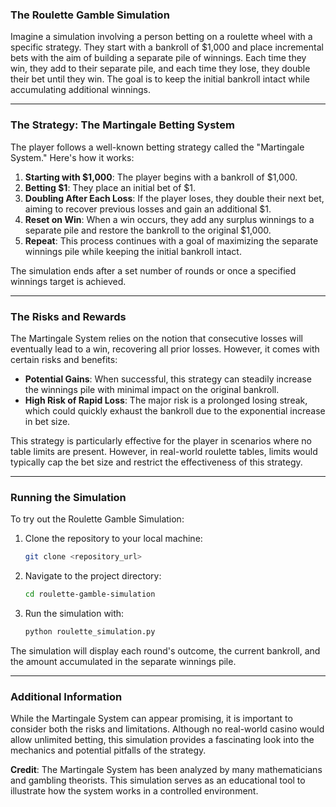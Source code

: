
### The Roulette Gamble Simulation

Imagine a simulation involving a person betting on a roulette wheel with a specific strategy. They start with a bankroll of $1,000 and place incremental bets with the aim of building a separate pile of winnings. Each time they win, they add to their separate pile, and each time they lose, they double their bet until they win. The goal is to keep the initial bankroll intact while accumulating additional winnings.

---

### The Strategy: The Martingale Betting System

The player follows a well-known betting strategy called the "Martingale System." Here's how it works:

1. **Starting with $1,000**: The player begins with a bankroll of $1,000.
2. **Betting $1**: They place an initial bet of $1.
3. **Doubling After Each Loss**: If the player loses, they double their next bet, aiming to recover previous losses and gain an additional $1.
4. **Reset on Win**: When a win occurs, they add any surplus winnings to a separate pile and restore the bankroll to the original $1,000.
5. **Repeat**: This process continues with a goal of maximizing the separate winnings pile while keeping the initial bankroll intact.

The simulation ends after a set number of rounds or once a specified winnings target is achieved.

---

### The Risks and Rewards

The Martingale System relies on the notion that consecutive losses will eventually lead to a win, recovering all prior losses. However, it comes with certain risks and benefits:

- **Potential Gains**: When successful, this strategy can steadily increase the winnings pile with minimal impact on the original bankroll.
- **High Risk of Rapid Loss**: The major risk is a prolonged losing streak, which could quickly exhaust the bankroll due to the exponential increase in bet size.

This strategy is particularly effective for the player in scenarios where no table limits are present. However, in real-world roulette tables, limits would typically cap the bet size and restrict the effectiveness of this strategy.

---

### Running the Simulation

To try out the Roulette Gamble Simulation:

1. Clone the repository to your local machine:
   ```bash
   git clone <repository_url>
   ```
2. Navigate to the project directory:
   ```bash
   cd roulette-gamble-simulation
   ```
3. Run the simulation with:
   ```bash
   python roulette_simulation.py
   ```

The simulation will display each round's outcome, the current bankroll, and the amount accumulated in the separate winnings pile.

---

### Additional Information

While the Martingale System can appear promising, it is important to consider both the risks and limitations. Although no real-world casino would allow unlimited betting, this simulation provides a fascinating look into the mechanics and potential pitfalls of the strategy.

**Credit**: The Martingale System has been analyzed by many mathematicians and gambling theorists. This simulation serves as an educational tool to illustrate how the system works in a controlled environment.
